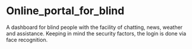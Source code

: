 # Online_portal_for_blind
A dashboard for blind people with the facility of chatting, news, weather and assistance. Keeping in mind the security factors, the login is done via face recognition. 
